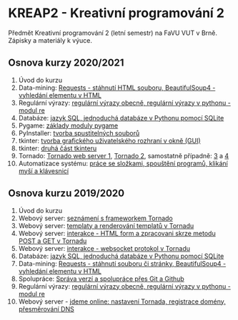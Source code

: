 # KREAP2 - Kreativní programování 2

Předmět Kreativní programování 2 (letní semestr) na FaVU VUT v Brně.
Zápisky a materiály k výuce.

## Osnova kurzy 2020/2021

1. Úvod do kurzu
2. Data-mining: [Requests - stáhnutí HTML souboru, BeautifulSoup4 - vyhledání elementu v HTML](7/README.md)
3. Regulární výrazy: [regulární výrazy obecně, regulární výrazy v pythonu - modul re](9/README.md)
4. Databáze: [jazyk SQL, jednoduchá databáze v Pythonu pomocí SQLite](6/README.md)
5. Pygame: [základy moduly pygame](pygame/README.md)
6. PyInstaller: [tvorba spustitelných souborů](pyinstaller/README.md)
7. tkinter: [tvorba grafického uživatelského rozhraní v okně (GUI)](tkinter/README.md)
8. tkinter: [druhá část tkinteru](tkinter/README.md)
9. Tornado: [Tornado web server 1](2/README.md), [Tornado 2](3/README.md), samostatně případně: [3](4/README.md) a [4](5/README.md)
10. Automatizace systému: [práce se složkami, spouštění programů, klikání myší a klávesnicí](system/README.md)

## Osnova kurzu 2019/2020

1. Úvod do kurzu
2. Webový server: [seznámení s frameworkem Tornado](2/README.md)
3. Webový server: [templaty a renderování templatů v Tornadu](3/README.md)
4. Webový server: [interakce - HTML form a zpracovani skrze metodu POST a GET v Tornadu](4/README.md)
5. Webový server: [interakce - websocket protokol v Tornadu](5/README.md)
6. Databáze: [jazyk SQL, jednoduchá databáze v Pythonu pomocí SQLite](6/README.md)
7. Data-mining: [Requests - stáhnutí souboru či stránky, BeautifulSoup4 - vyhledání elementu v HTML](7/README.md)
8. Spolupráce: [Správa verzí a spolupráce přes Git a Github](8/README.md)
9. Regulární výrazy: [regulární výrazy obecně, regulární výrazy v pythonu - modul re](9/README.md)
10. Webový server - [jdeme online: nastavení Tornada, registrace domény, přesměrování DNS](10/README.md)

